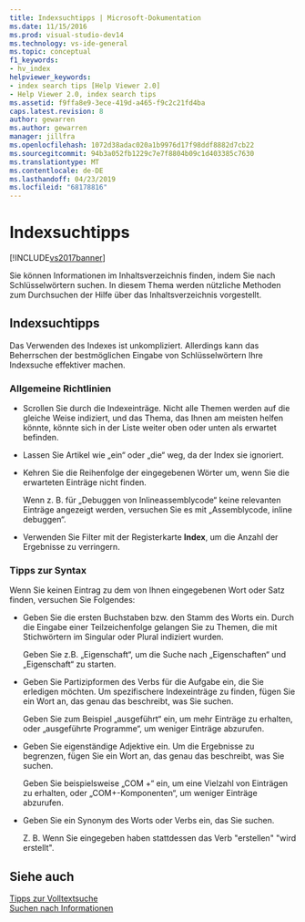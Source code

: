 ```yaml
---
title: Indexsuchtipps | Microsoft-Dokumentation
ms.date: 11/15/2016
ms.prod: visual-studio-dev14
ms.technology: vs-ide-general
ms.topic: conceptual
f1_keywords:
- hv_index
helpviewer_keywords:
- index search tips [Help Viewer 2.0]
- Help Viewer 2.0, index search tips
ms.assetid: f9ffa8e9-3ece-419d-a465-f9c2c21fd4ba
caps.latest.revision: 8
author: gewarren
ms.author: gewarren
manager: jillfra
ms.openlocfilehash: 1072d38adac020a1b9976d17f98ddf8882d7cb22
ms.sourcegitcommit: 94b3a052fb1229c7e7f8804b09c1d403385c7630
ms.translationtype: MT
ms.contentlocale: de-DE
ms.lasthandoff: 04/23/2019
ms.locfileid: "68178816"
---
```

# <a name="index-search-tips"></a>Indexsuchtipps
[!INCLUDE[vs2017banner](../includes/vs2017banner.md)]

Sie können Informationen im Inhaltsverzeichnis finden, indem Sie nach Schlüsselwörtern suchen. In diesem Thema werden nützliche Methoden zum Durchsuchen der Hilfe über das Inhaltsverzeichnis vorgestellt.  
  
## <a name="index-search-tips"></a>Indexsuchtipps  
 Das Verwenden des Indexes ist unkompliziert. Allerdings kann das Beherrschen der bestmöglichen Eingabe von Schlüsselwörtern Ihre Indexsuche effektiver machen.  
  
### <a name="general-guidelines"></a>Allgemeine Richtlinien  
  
- Scrollen Sie durch die Indexeinträge. Nicht alle Themen werden auf die gleiche Weise indiziert, und das Thema, das Ihnen am meisten helfen könnte, könnte sich in der Liste weiter oben oder unten als erwartet befinden.  
  
- Lassen Sie Artikel wie „ein“ oder „die“ weg, da der Index sie ignoriert.  
  
- Kehren Sie die Reihenfolge der eingegebenen Wörter um, wenn Sie die erwarteten Einträge nicht finden.  
  
     Wenn z. B. für „Debuggen von Inlineassemblycode“ keine relevanten Einträge angezeigt werden, versuchen Sie es mit „Assemblycode, inline debuggen“.  
  
- Verwenden Sie Filter mit der Registerkarte **Index**, um die Anzahl der Ergebnisse zu verringern.  
  
### <a name="syntax-tips"></a>Tipps zur Syntax  
 Wenn Sie keinen Eintrag zu dem von Ihnen eingegebenen Wort oder Satz finden, versuchen Sie Folgendes:  
  
- Geben Sie die ersten Buchstaben bzw. den Stamm des Worts ein. Durch die Eingabe einer Teilzeichenfolge gelangen Sie zu Themen, die mit Stichwörtern im Singular oder Plural indiziert wurden.  
  
     Geben Sie z.B. „Eigenschaft“, um die Suche nach „Eigenschaften“ und „Eigenschaft“ zu starten.  
  
- Geben Sie Partizipformen des Verbs für die Aufgabe ein, die Sie erledigen möchten. Um spezifischere Indexeinträge zu finden, fügen Sie ein Wort an, das genau das beschreibt, was Sie suchen.  
  
     Geben Sie zum Beispiel „ausgeführt“ ein, um mehr Einträge zu erhalten, oder „ausgeführte Programme“, um weniger Einträge abzurufen.  
  
- Geben Sie eigenständige Adjektive ein. Um die Ergebnisse zu begrenzen, fügen Sie ein Wort an, das genau das beschreibt, was Sie suchen.  
  
     Geben Sie beispielsweise „COM +“ ein, um eine Vielzahl von Einträgen zu erhalten, oder „COM+-Komponenten“, um weniger Einträge abzurufen.  
  
- Geben Sie ein Synonym des Worts oder Verbs ein, das Sie suchen.  
  
     Z. B. Wenn Sie eingegeben haben stattdessen das Verb "erstellen" "wird erstellt".  
  
## <a name="see-also"></a>Siehe auch  
 [Tipps zur Volltextsuche](../ide/full-text-search-tips.md)   
 [Suchen nach Informationen](../ide/locate-information.md)
